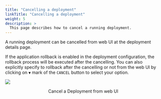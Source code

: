 ```yaml
---
title: "Cancelling a deployment"
linkTitle: "Cancelling a deployment"
weight: 5
description: >
  This page describes how to cancel a running deployment.
---
```


A running deployment can be cancelled from web UI at the deployment details page.

If the application rollback is enabled in the deployment configuration, the rollback process will be executed after the cancelling. You can also explicitly specify to rollback after the cancelling or not from the web UI by clicking on `▼` mark of the `CANCEL` button to select your option.

![](/images/cancel-deployment.png)
<p style="text-align: center;">
Cancel a Deployment from web UI
</p>

